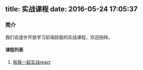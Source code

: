 title: 实战课程
date: 2016-05-24 17:05:37
---
### 简介

我们会逐步开放学习前端技能的实战课程，欢迎拍砖。


#### 课程列表

1.	[和我一起实战react](/2016/05/23/follow-react-lesson/)
